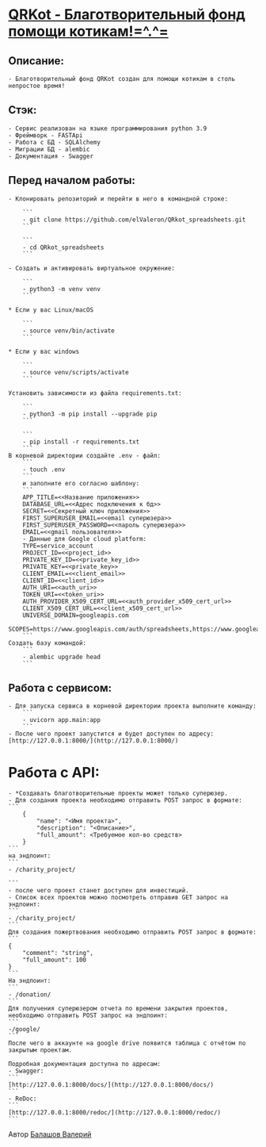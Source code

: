 # [QRKot - Благотворительный фонд помощи котикам!=^.^=](https://github.com/elValeron/QRkot_spreadsheets.git)

## Описание: 
    - Благотворительный фонд QRKot создан для помощи котикам в столь непростое время!


## Стэк:
    - Сервис реализован на языке программирования python 3.9
    - Фреймворк - FASTApi
    - Работа с БД - SQLAlchemy
    - Миграции БД - alembic
    - Документация - Swagger

## Перед началом работы:
    - Клонировать репозиторий и перейти в него в командной строке:

        ```
        - git clone https://github.com/elValeron/QRkot_spreadsheets.git
        ```

        ```
        - cd QRkot_spreadsheets
        ```

    - Cоздать и активировать виртуальное окружение:

        ```
        - python3 -m venv venv
        ```

    * Если у вас Linux/macOS

        ```
        - source venv/bin/activate
        ```

    * Если у вас windows

        ```
        - source venv/scripts/activate
        ```

    Установить зависимости из файла requirements.txt:

        ```
        - python3 -m pip install --upgrade pip
        ```

        ```
        - pip install -r requirements.txt
        ```
    В корневой директории создайте .env - файл:
        ```
        - touch .env 
        ```
        и заполните его согласно шаблону:
        ```
        APP_TITLE=<<Название приложения>>
        DATABASE_URL=<<Адрес подключения к бд>>
        SECRET=<<Секретный ключ приложения>>
        FIRST_SUPERUSER_EMAIL=<<email суперюзера>>
        FIRST_SUPERUSER_PASSWORD=<<пароль суперюзера>>
        EMAIL=<<gmail пользователя>>
        - Данные для Google cloud platform:
        TYPE=service_account
        PROJECT_ID=<<project_id>>
        PRIVATE_KEY_ID=<<private_key_id>>
        PRIVATE_KEY=<<private_key>>
        CLIENT_EMAIL=<<client_email>>
        CLIENT_ID=<<client_id>>
        AUTH_URI=<<auth_uri>>
        TOKEN_URI=<<token_uri>>
        AUTH_PROVIDER_X509_CERT_URL=<<auth_provider_x509_cert_url>>
        CLIENT_X509_CERT_URL=<<client_x509_cert_url>>
        UNIVERSE_DOMAIN=googleapis.com
        SCOPES=https://www.googleapis.com/auth/spreadsheets,https://www.googleapis.com/auth/drive
        ```
    Создать базу командой: 
        ```
        - alembic upgrade head
        ```
## Работа с сервисом: 
    - Для запуска сервиса в корневой директории проекта выполните команду:
        ```
        - uvicorn app.main:app
        ```
    - После чего проект запустится и будет доступен по адресу: [http://127.0.0.1:8000/](http://127.0.0.1:8000/)

# Работа с API:
    - *Создавать благотворительные проекты может только суперюзер.
    - Для создания проекта необходимо отправить POST запрос в формате:
    ```
        {
            "name": "<Имя проекта>",
            "description": "<Описание>",
            "full_amount": <Требуемое кол-во средств>
        }
    ```
    на эндпоинт:
    ```
    - /charity_project/
    
    ```
    - после чего проект станет доступен для инвестиций. 
    - Список всех проектов можно посмотреть отправив GET запрос на эндпоинт:
    ```
    - /charity_project/
    ```
    Для создания пожертвования необходимо отправить POST запрос в формате: 
    ```
    {
        "comment": "string",
        "full_amount": 100
    }
    ```
    На эндпоинт: 
    ```
    - /donation/
    ```
    Для получения суперюзером отчета по времени закрытия проектов, необходимо отправить POST запрос на эндпоинт:
    ```
    -/google/
    ```
    После чего в аккаунте на google drive появится таблица с отчётом по закрытым проектам. 

    Подробная документация доступна по адресам:
    - Swagger:
    ```
    [http://127.0.0.1:8000/docs/](http://127.0.0.1:8000/docs/)
    ```
    - ReDoc:
    ```
    [http://127.0.0.1:8000/redoc/](http://127.0.0.1:8000/redoc/)
    ```


Автор [Балашов Валерий](https://github.com/elValeron/)